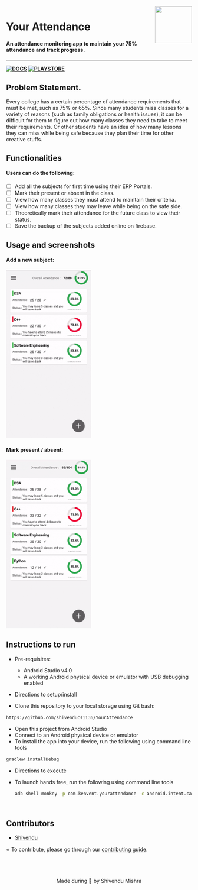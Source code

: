 
<img src = "https://play-lh.googleusercontent.com/TiRXgD_jRm-YxTTBp0LoqqtEu93IRwZeCS_cVE4CXcUOsjDmSy33NGDuF1kbCnSvuQ=w240-h480-rw" width = "100" height = "100" align = "right"> 
<p align="left">
	<h1 align="left"> Your Attendance </h2>
	<h4 align="left"> An attendance monitoring app to maintain your 75% attendance and track progress. <h4>
</p>

---
[![DOCS](https://img.shields.io/badge/Documentation-see%20docs-green?style=for-the-badge&logo=appveyor)](INSERT_LINK_FOR_DOCS_HERE) 
[![PLAYSTORE](https://img.shields.io/badge/Playstore-Download-blue?style=for-the-badge&logo=appveyor)](https://play.google.com/store/apps/details?id=com.kenvent.yourattendance)

## Problem Statement. 
Every college has a certain percentage of attendance requirements that must be met, such as 75% or 65%. Since many students miss classes for a variety of reasons (such as family obligations or health issues), it can be difficult for them to figure out how many classes they need to take to meet their requirements. Or other students have an idea of how many lessons they can miss while being safe because they plan their time for other creative stuffs.

## Functionalities
#### Users can do the following:
- [ ] Add all the subjects for first time using their ERP Portals.
- [ ] Mark their present or absent in the class. 
- [ ] View how many classes they must attend to maintain their criteria.
- [ ] View how many classes they may leave while being on the safe side. 
- [ ] Theoretically mark their attendance for the future class to view their status. 
- [ ] Save the backup of the subjects added online on firebase.

## Usage and screenshots

#### Add a new subject:
<img src = "https://github.com/manaswii/YourAttendance/blob/ReadMe-updates/imgs/add_subject.gif" width = "230">
	
#### Mark present / absent:
<img src = "https://github.com/manaswii/YourAttendance/blob/ReadMe-updates/imgs/mark_attendance.gif" width = "230">

<br>


## Instructions to run

* Pre-requisites:
	-  Android Studio v4.0
	-  A working Android physical device or emulator with USB debugging enabled

* Directions to setup/install
- Clone this repository to your local storage using Git bash:
```bash
https://github.com/shivenducs1136/YourAttendance
```
- Open this project from Android Studio
- Connect to an Android physical device or emulator
- To install the app into your device, run the following using command line tools
```bash
gradlew installDebug
```

* Directions to execute
-  To launch hands free, run the following using command line tools
	```bash
	adb shell monkey -p com.kenvent.yourattendance -c android.intent.category.LAUNCHER 1
	```

<br>

## Contributors
* [Shivendu](https://github.com/shivenducs1136)

:star: To contribute, please go through our [contributing guide](https://github.com/shivenducs1136/YourAttendance/blob/main/Contributions.md).


<br>
<br>

<p align="center">
	Made during 🌙 by Shivendu Mishra
</p>
